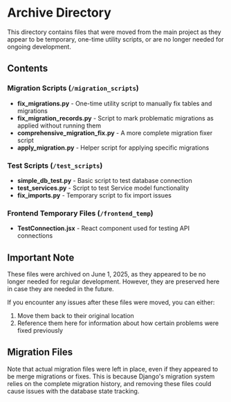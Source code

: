 # Archive Directory

This directory contains files that were moved from the main project as they appear to be temporary, one-time utility scripts, or are no longer needed for ongoing development.

## Contents

### Migration Scripts (`/migration_scripts`)

- **fix_migrations.py** - One-time utility script to manually fix tables and migrations
- **fix_migration_records.py** - Script to mark problematic migrations as applied without running them
- **comprehensive_migration_fix.py** - A more complete migration fixer script
- **apply_migration.py** - Helper script for applying specific migrations

### Test Scripts (`/test_scripts`)

- **simple_db_test.py** - Basic script to test database connection
- **test_services.py** - Script to test Service model functionality
- **fix_imports.py** - Temporary script to fix import issues

### Frontend Temporary Files (`/frontend_temp`)

- **TestConnection.jsx** - React component used for testing API connections

## Important Note

These files were archived on June 1, 2025, as they appeared to be no longer needed for regular development. However, they are preserved here in case they are needed in the future.

If you encounter any issues after these files were moved, you can either:

1. Move them back to their original location
2. Reference them here for information about how certain problems were fixed previously

## Migration Files

Note that actual migration files were left in place, even if they appeared to be merge migrations or fixes. This is because Django's migration system relies on the complete migration history, and removing these files could cause issues with the database state tracking.
